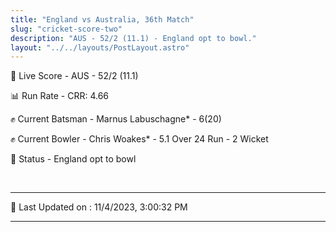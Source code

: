 ```yaml
---
title: "England vs Australia, 36th Match"
slug: "cricket-score-two"
description: "AUS - 52/2 (11.1) - England opt to bowl."
layout: "../../layouts/PostLayout.astro"
---
```


🔴 Live Score - AUS - 52/2 (11.1)  

📊 Run Rate - CRR: 4.66  

✊ Current Batsman - Marnus Labuschagne* - 6(20)  

✊ Current Bowler - Chris Woakes* - 5.1 Over 24 Run - 2 Wicket  

📑 Status - England opt to bowl

<br />

***

📝 Last Updated on : 11/4/2023, 3:00:32 PM

***


